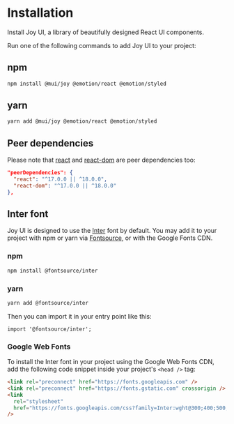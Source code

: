# Installation

<p class="description">Install Joy UI, a library of beautifully designed React UI components.</p>

Run one of the following commands to add Joy UI to your project:

## npm

```bash
npm install @mui/joy @emotion/react @emotion/styled
```

## yarn

```bash
yarn add @mui/joy @emotion/react @emotion/styled
```

## Peer dependencies

<!-- #react-peer-version -->

Please note that [react](https://www.npmjs.com/package/react) and [react-dom](https://www.npmjs.com/package/react-dom) are peer dependencies too:

```json
"peerDependencies": {
  "react": "^17.0.0 || ^18.0.0",
  "react-dom": "^17.0.0 || ^18.0.0"
},
```

## Inter font

Joy UI is designed to use the [Inter](https://fonts.google.com/specimen/Inter)
font by default.
You may add it to your project with npm or yarn via [Fontsource](https://fontsource.org/), or with the Google Fonts CDN.

### npm

```bash
npm install @fontsource/inter
```

### yarn

```bash
yarn add @fontsource/inter
```

Then you can import it in your entry point like this:

```tsx
import '@fontsource/inter';
```

### Google Web Fonts

To install the Inter font in your project using the Google Web Fonts CDN, add the following code snippet inside your project's `<head />` tag:

```html
<link rel="preconnect" href="https://fonts.googleapis.com" />
<link rel="preconnect" href="https://fonts.gstatic.com" crossorigin />
<link
  rel="stylesheet"
  href="https://fonts.googleapis.com/css?family=Inter:wght@300;400;500;600;800&display=swap"
/>
```
